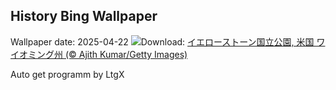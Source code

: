 ## History Bing Wallpaper
Wallpaper date: 2025-04-22
![](https://www.bing.com/th?id=OHR.YellowstoneSpring_JA-JP1684502274_UHD.jpg&w=1000)Download: [イエローストーン国立公園, 米国 ワイオミング州 (© Ajith Kumar/Getty Images)](https://www.bing.com/th?id=OHR.YellowstoneSpring_JA-JP1684502274_UHD.jpg)

Auto get programm by LtgX
